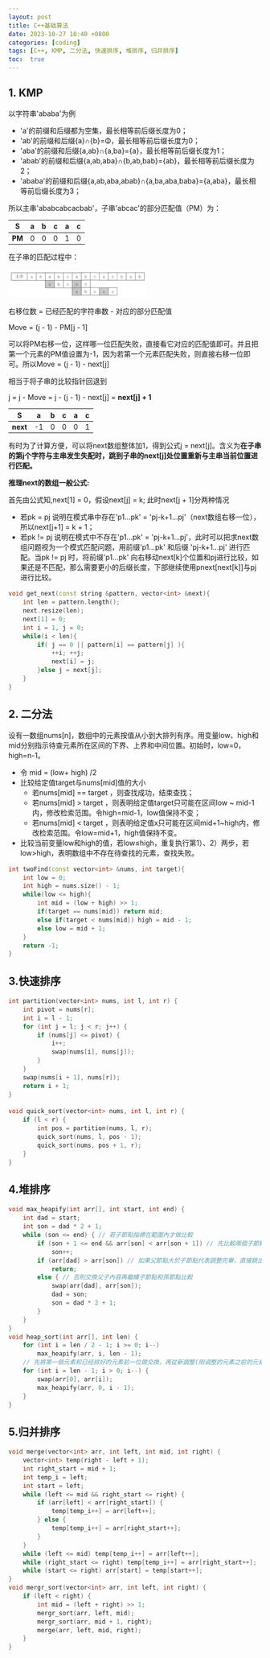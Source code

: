 ```yaml
---
layout: post
title: C++基础算法
date: 2023-10-27 10:40 +0800
categories: [coding]
tags: [C++, KMP, 二分法, 快速排序, 堆排序, 归并排序]
toc:  true
---
```


## 1. KMP

以字符串'ababa'为例

- 'a'的前缀和后缀都为空集，最长相等前后缀长度为0；
- 'ab'的前缀和后缀{a}∩{b}=Φ，最长相等前后缀长度为0；
- 'aba'的前缀和后缀{a,ab}∩{a,ba}={a}，最长相等前后缀长度为1；
- 'abab'的前缀和后缀{a,ab,aba}∩{b,ab,bab}={ab}，最长相等前后缀长度为2；
- 'ababa'的前缀和后缀{a,ab,aba,abab}∩{a,ba,aba,baba}={a,aba}，最长相等前后缀长度为3；

所以主串'ababcabcacbab'，子串'abcac'的部分匹配值（PM）为：

| **S** | a | b | c | a | c |
| --- | --- | --- | --- | --- | --- |
| **PM** | 0 | 0 | 0 | 1 | 0 |

在子串的匹配过程中：

![IMG_0495.PNG](/assets/img/kmp_string.PNG)

右移位数 = 已经匹配的字符串数 - 对应的部分匹配值

Move = (j - 1) - PM[j - 1]

可以将PM右移一位，这样哪一位匹配失败，直接看它对应的匹配值即可。并且把第一个元素的PM值设置为-1，因为若第一个元素匹配失败，则直接右移一位即可。所以Move = (j - 1) - next[j]

相当于将子串的比较指针回退到

j = j - Move = j - (j - 1) - next[j] = **next[j] + 1**

| **S** | a | b | c | a | c |
| --- | --- | --- | --- | --- | --- |
| **next** | -1 | 0 | 0 | 0 | 1 |

有时为了计算方便，可以将next数组整体加1，得到公式j = next[j]。含义为**在子串的第j个字符与主串发生失配时，跳到子串的next[j]处位置重新与主串当前位置进行匹配。**

**推理next的数组一般公式:**

首先由公式知,next[1] = 0，假设next[j] = k; 此时next[j + 1]分两种情况

- 若pk = pj 说明在模式串中存在'p1...pk' = 'pj-k+1...pj'（next数组右移一位），所以next[j+1] = k + 1；
- 若pk != pj 说明在模式中不存在'p1...pk' = 'pj-k+1...pj'，此时可以把求next数组问题视为一个模式匹配问题，用前缀'p1...pk' 和后缀 'pj-k+1...pj' 进行匹配。当pk != pj 时，将前缀'p1...pk' 向右移动next[k]个位置和pj进行比较，如果还是不匹配，那么需要更小的后缀长度，下部继续使用pnext[next[k]]与pj进行比较。

```cpp
void get_next(const string &pattern, vector<int> &next){
	int len = pattern.length();
    next.resize(len);
    next[1] = 0;
    int i = 1, j = 0;
    while(i < len){
        if( j == 0 || pattern[i] == pattern[j] ){
            ++i; ++j;
            next[i] = j;
        }else j = next[j];
    }
}
```

## 2. 二分法

 设有一数组nums[n]，数组中的元素按值从小到大排列有序。用变量low、high和mid分别指示待查元素所在区间的下界、上界和中间位置。初始时，low=0，high=n-1。

- 令 mid = (low+ high) /2 
- 比较给定值target与nums[mid]值的大小
   - 若nums[mid] == target ，则查找成功，结束查找；
   - 若nums[mid] > target ，则表明给定值target只可能在区间low ~ mid-1内，修改检索范围。令high=mid-1，low值保持不变；
   - 若nums[mid] < target ，则表明给定值x只可能在区间mid+1~high内，修改检索范围。令low=mid+1，high值保持不变。
- 比较当前变量low和high的值，若low≤high，重复执行第1）、2）两步，若low>high，表明数组中不存在待查找的元素，查找失败。

```cpp
int twoFind(const vector<int> &nums, int target){
	int low = 0;
	int high = nums.size() - 1;
	while(low <= high){
		int mid = (low + high) >> 1;
		if(target == nums[mid]) return mid;
		else if(target < nums[mid]) high = mid - 1;
		else low = mid + 1;
	}
	return -1;
}
```

## 3.快速排序

```cpp
int partition(vector<int> nums, int l, int r) {
	int pivot = nums[r];
	int i = l - 1;
	for (int j = l; j < r; j++) {
		if (nums[j] <= pivot) {
			i++;
			swap(nums[i], nums[j]);
		}
	}
	swap(nums[i + 1], nums[r]);
	return i + 1;
}

void quick_sort(vector<int> nums, int l, int r) {
	if (l < r) {
		int pos = partition(nums, l, r);
		quick_sort(nums, l, pos - 1);
		quick_sort(nums, pos + 1, r);
	}
}
```

## 4.堆排序

```cpp
void max_heapify(int arr[], int start, int end) {
	int dad = start;
	int son = dad * 2 + 1;
	while (son <= end) { // 若子節點指標在範圍內才做比較
		if (son + 1 <= end && arr[son] < arr[son + 1]) // 先比較兩個子節點大小，選擇最大的
			son++;
		if (arr[dad] > arr[son]) // 如果父節點大於子節點代表調整完畢，直接跳出函數
			return;
		else { // 否則交換父子內容再繼續子節點和孫節點比較
			swap(arr[dad], arr[son]);
			dad = son;
			son = dad * 2 + 1;
		}
	}
}
void heap_sort(int arr[], int len) {
	for (int i = len / 2 - 1; i >= 0; i--)
		max_heapify(arr, i, len - 1);
	// 先將第一個元素和已经排好的元素前一位做交換，再從新調整(刚调整的元素之前的元素)，直到排序完畢
	for (int i = len - 1; i > 0; i--) {
		swap(arr[0], arr[i]);
		max_heapify(arr, 0, i - 1);
	}
}
```

## 5.归并排序

```cpp
void merge(vector<int> arr, int left, int mid, int right) {
	vector<int> temp(right - left + 1);
	int right_start = mid + 1;
	int temp_i = left;
	int start = left;
	while (left <= mid && right_start <= right) {
		if (arr[left] < arr[right_start]) {
			temp[temp_i++] = arr[left++];
		} else {
			temp[temp_i++] = arr[right_start++];
		}
	}
	while (left <= mid) temp[temp_i++] = arr[left++];
	while (right_start <= right) temp[temp_i++] = arr[right_start++];
	while (start <= right) arr[start] = temp[start++];
}
void mergr_sort(vector<int> arr, int left, int right) {
	if (left < right) {
		int mid = (left + right) >> 1;
		mergr_sort(arr, left, mid);
		mergr_sort(arr, mid + 1, right);
		merge(arr, left, mid, right);
	}
}
```